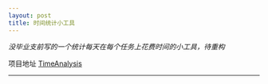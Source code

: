 ```yaml
---
layout: post
title: 时间统计小工具
---
```


*没毕业支前写的一个统计每天在每个任务上花费时间的小工具，待重构*

项目地址 [TimeAnalysis](https://github.com/yeyuekunlun/TimeAnalysis)

-----

